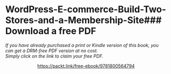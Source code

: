 # WordPress-E-commerce-Build-Two-Stores-and-a-Membership-Site### Download a free PDF

 <i>If you have already purchased a print or Kindle version of this book, you can get a DRM-free PDF version at no cost.<br>Simply click on the link to claim your free PDF.</i>
<p align="center"> <a href="https://packt.link/free-ebook/9781800564794">https://packt.link/free-ebook/9781800564794 </a> </p>